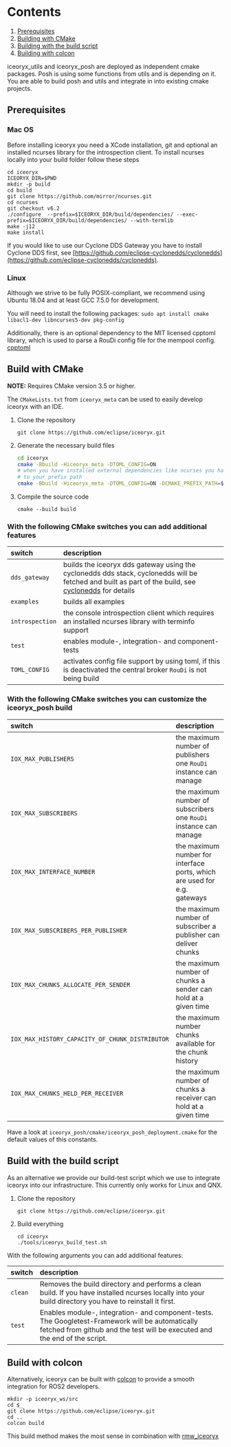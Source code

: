 # Contents
1. [Prerequisites](#prerequisites)
2. [Building with CMake](#build-with-cmake)
3. [Building with the build script](#build-with-the-build-script)
3. [Building with colcon](#build-with-colcon)

iceoryx_utils and iceoryx_posh are deployed as independent cmake packages. Posh is using some functions from utils and is depending on it. You are able to build posh and utils and integrate in into existing cmake projects.

## Prerequisites

### Mac OS

Before installing iceoryx you need a XCode installation, git and optional an installed ncurses library for
the introspection client. To install ncurses locally into your build folder follow these steps
```
cd iceoryx
ICEORYX_DIR=$PWD
mkdir -p build
cd build
git clone https://github.com/mirror/ncurses.git
cd ncurses
git checkout v6.2
./configure  --prefix=$ICEORYX_DIR/build/dependencies/ --exec-prefix=$ICEORYX_DIR/build/dependencies/ --with-termlib
make -j12
make install
```

If you would like to use our Cyclone DDS Gateway you have to install Cyclone DDS first, see
[https://github.com/eclipse-cyclonedds/cyclonedds](https://github.com/eclipse-cyclonedds/cyclonedds).

### Linux

Although we strive to be fully POSIX-compliant, we recommend using Ubuntu 18.04 and at least GCC 7.5.0 for development.

You will need to install the following packages:
    ```
    sudo apt install cmake libacl1-dev libncurses5-dev pkg-config
    ```

Additionally, there is an optional dependency to the MIT licensed cpptoml library, which is used to parse a RouDi config file for the mempool config.
[cpptoml](https://github.com/skystrife/cpptoml)

## Build with CMake

**NOTE:** Requires CMake version 3.5 or higher.

The `CMakeLists.txt` from `iceoryx_meta` can be used to easily develop iceoryx with an IDE.

 1. Clone the repository
    ```
    git clone https://github.com/eclipse/iceoryx.git
    ```

 2. Generate the necessary build files
    ```bash
    cd iceoryx
    cmake -Bbuild -Hiceoryx_meta -DTOML_CONFIG=ON
    # when you have installed external dependencies like ncurses you have to add them
    # to your prefix path
    cmake -Bbuild -Hiceoryx_meta -DTOML_CONFIG=ON -DCMAKE_PREFIX_PATH=$(PWD)/build/dependencies/
    ```

 3. Compile the source code
    ```
    cmake --build build
    ```

### With the following CMake switches you can add additional features

 |  switch  |  description |
 |:---------|:-------------|
 | `dds_gateway` | builds the iceoryx dds gateway using the cyclonedds dds stack, cyclonedds will be fetched and built as part of the build, see [cyclonedds](https://github.com/eclipse-cyclonedds/cyclonedds) for details |
 | `examples` | builds all examples |
 | `introspection` | the console introspection client which requires an installed ncurses library with terminfo support |
 | `test` | enables module-, integration- and component-tests |
 | `TOML_CONFIG` | activates config file support by using toml, if this is deactivated the central broker `RouDi` is not being build |

### With the following CMake switches you can customize the iceoryx_posh build

 |  switch  |  description |
 |:---------|:-------------|
 | `IOX_MAX_PUBLISHERS` | the maximum number of publishers one `RouDi` instance can manage |
 | `IOX_MAX_SUBSCRIBERS` | the maximum number of subscribers one `RouDi` instance can manage |
 | `IOX_MAX_INTERFACE_NUMBER` | the maximum number for interface ports, which are used for e.g. gateways |
 | `IOX_MAX_SUBSCRIBERS_PER_PUBLISHER` | the maximum number of subscriber a publisher can deliver chunks |
 | `IOX_MAX_CHUNKS_ALLOCATE_PER_SENDER` | the maximum number of chunks a sender can hold at a given time |
 | `IOX_MAX_HISTORY_CAPACITY_OF_CHUNK_DISTRIBUTOR` | the maximum number chunks available for the chunk history |
 | `IOX_MAX_CHUNKS_HELD_PER_RECEIVER` | the maximum number of chunks a receiver can hold at a given time |

Have a look at `iceoryx_posh/cmake/iceoryx_posh_deployment.cmake` for the default values of this constants.

## Build with the build script

As an alternative we provide our build-test script which we use to integrate iceoryx into our infrastructure.
This currently only works for Linux and QNX.

 1. Clone the repository
    ```
    git clone https://github.com/eclipse/iceoryx.git
    ```

 2. Build everything
    ```
    cd iceoryx
    ./tools/iceoryx_build_test.sh
    ```

With the following arguments you can add additional features:

 |  switch  |  description |
 |:---------|:-------------|
 | `clean`  | Removes the build directory and performs a clean build. If you have installed ncurses locally into your build directory you have to reinstall it first. |
 | `test`   | Enables module-, integration- and component-tests. The Googletest-Framework will be automatically fetched from github and the test will be executed and the end of the script. |

## Build with colcon

Alternatively, iceoryx can be built with [colcon](https://colcon.readthedocs.io/en/released/user/installation.html) to provide a smooth integration for ROS2 developers.

```
mkdir -p iceoryx_ws/src
cd $_
git clone https://github.com/eclipse/iceoryx.git
cd ..
colcon build
```

This build method makes the most sense in combination with [rmw_iceoryx](https://github.com/ros2/rmw_iceoryx.git)
